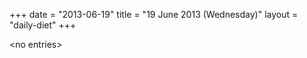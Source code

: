 +++
date = "2013-06-19"
title = "19 June 2013 (Wednesday)"
layout = "daily-diet"
+++


\<no entries\>

